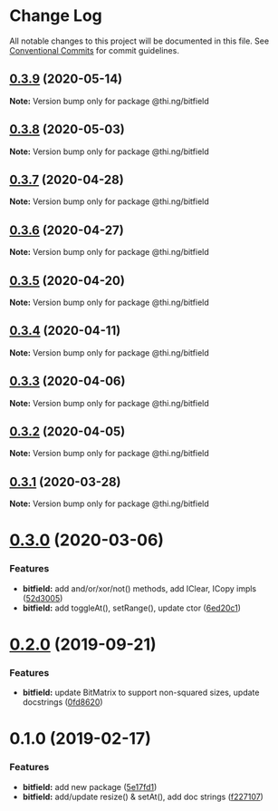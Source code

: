 # Change Log

All notable changes to this project will be documented in this file.
See [Conventional Commits](https://conventionalcommits.org) for commit guidelines.

## [0.3.9](https://github.com/thi-ng/umbrella/compare/@thi.ng/bitfield@0.3.8...@thi.ng/bitfield@0.3.9) (2020-05-14)

**Note:** Version bump only for package @thi.ng/bitfield





## [0.3.8](https://github.com/thi-ng/umbrella/compare/@thi.ng/bitfield@0.3.7...@thi.ng/bitfield@0.3.8) (2020-05-03)

**Note:** Version bump only for package @thi.ng/bitfield





## [0.3.7](https://github.com/thi-ng/umbrella/compare/@thi.ng/bitfield@0.3.6...@thi.ng/bitfield@0.3.7) (2020-04-28)

**Note:** Version bump only for package @thi.ng/bitfield





## [0.3.6](https://github.com/thi-ng/umbrella/compare/@thi.ng/bitfield@0.3.5...@thi.ng/bitfield@0.3.6) (2020-04-27)

**Note:** Version bump only for package @thi.ng/bitfield





## [0.3.5](https://github.com/thi-ng/umbrella/compare/@thi.ng/bitfield@0.3.4...@thi.ng/bitfield@0.3.5) (2020-04-20)

**Note:** Version bump only for package @thi.ng/bitfield





## [0.3.4](https://github.com/thi-ng/umbrella/compare/@thi.ng/bitfield@0.3.3...@thi.ng/bitfield@0.3.4) (2020-04-11)

**Note:** Version bump only for package @thi.ng/bitfield





## [0.3.3](https://github.com/thi-ng/umbrella/compare/@thi.ng/bitfield@0.3.2...@thi.ng/bitfield@0.3.3) (2020-04-06)

**Note:** Version bump only for package @thi.ng/bitfield





## [0.3.2](https://github.com/thi-ng/umbrella/compare/@thi.ng/bitfield@0.3.1...@thi.ng/bitfield@0.3.2) (2020-04-05)

**Note:** Version bump only for package @thi.ng/bitfield





## [0.3.1](https://github.com/thi-ng/umbrella/compare/@thi.ng/bitfield@0.3.0...@thi.ng/bitfield@0.3.1) (2020-03-28)

**Note:** Version bump only for package @thi.ng/bitfield





# [0.3.0](https://github.com/thi-ng/umbrella/compare/@thi.ng/bitfield@0.2.8...@thi.ng/bitfield@0.3.0) (2020-03-06)


### Features

* **bitfield:** add and/or/xor/not() methods, add IClear, ICopy impls ([52d3005](https://github.com/thi-ng/umbrella/commit/52d3005281c90b89d41d3b2504e3eb47cafa6e03))
* **bitfield:** add toggleAt(), setRange(), update ctor ([6ed20c1](https://github.com/thi-ng/umbrella/commit/6ed20c13768fe3bdd38990ee79c865a13775fc2d))





# [0.2.0](https://github.com/thi-ng/umbrella/compare/@thi.ng/bitfield@0.1.12...@thi.ng/bitfield@0.2.0) (2019-09-21)

### Features

* **bitfield:** update BitMatrix to support non-squared sizes, update docstrings ([0fd8620](https://github.com/thi-ng/umbrella/commit/0fd8620))

# 0.1.0 (2019-02-17)

### Features

* **bitfield:** add new package ([5e17fd1](https://github.com/thi-ng/umbrella/commit/5e17fd1))
* **bitfield:** add/update resize() & setAt(), add doc strings ([f227107](https://github.com/thi-ng/umbrella/commit/f227107))
